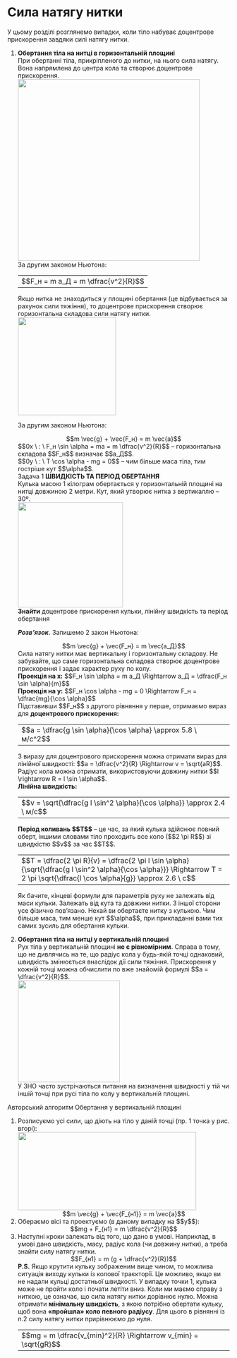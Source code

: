 # Сила натягу нитки

<div class="space">У цьому роздiлi розглянемо випадки, коли тiло набуває доцентрове прискорення завдяки силi натягу нитки.</div>

<ol>
<span class="p1"><b><li>
Обертання тiла на нитцi в горизонтальнiй площинi</b></span>
<div class="space">При обертаннi тiла, прикрiпленого до нитки, на нього сила натягу. Вона напрямлена до центра кола та створює доцентрове прискорення.</div>

<div class="space"><img class="image" width="412" src="https://rawgit.com/chudaol/ed-era-book-physics/master/images/chapter_6/5.png"></div>

<div class="space">За другим законом Ньютона:</div>

<div class="space"><div class="centered-table-wrapper">
<table class="centered-table">
<tr class="eq">
<td class="eq">
<p1>$$F_н = m a_Д = m \dfrac{v^2}{R}$$</p1>
</td>
</tr>
</table></div></div>

<div class="space">Якщо нитка не знаходиться у площинi обертання (це вiдбувається за рахунок сили тяжiння), то доцентрове прискорення створює горизонтальна складова сили натягу нитки.</div>

<div class="space"><img class="image" width="222" src="https://rawgit.com/chudaol/ed-era-book-physics/master/images/chapter_6/6.png"></div>

За другим законом Ньютона:

<div class="space" align="center">$$m \vec{g} + \vec{F_н} = m \vec{a}$$</div>

<div class="space">$$0x \ : \ F_н \sin \alpha = ma = m \dfrac{v^2}{R}$$ – горизонтальна складова $$F_н$$ визначає $$a_Д$$.</div>

<div class="space">$$0y \ : \ T \cos \alpha - mg = 0$$ – чим бiльше маса тiла, тим гострiше кут $$\alpha$$.</div>

<div class="task-wrap">
<span class="task">Задача 1</span> <b>ШВИДКIСТЬ ТА ПЕРIОД ОБЕРТАННЯ</b>
<div class="task-text">
<div class="space">Кулька масою 1 кiлограм обертається у горизонтальнiй площинi на нитцi довжиною 2 метри. Кут, який утворює нитка з вертикаллю – 30º.</div>

<div class="space"><img class="image" width="238" src="https://rawgit.com/chudaol/ed-era-book-physics/master/images/chapter_6/7.png"></div>

<div class="space"><b>Знайти</b> доцентрове прискорення кульки, лiнiйну швидкiсть та перiод обертання</div>

<b><i>Розв’язок.</i></b> Запишемо 2 закон Ньютона:

<div class="space" align="center">$$m \vec{g} + \vec{F_н} = m \vec{a_Д}$$</div>

<div class="space">Сила натягу нитки має вертикальну i горизонтальну складову. Не забувайте, що саме горизонтальна складова створює доцентрове прискорення i задає характер руху по колу.</div>

<div class="space"><b>Проекцiя на x:</b> $$F_н \sin \alpha = m a_Д \Rightarrow a_Д = \dfrac{F_н \sin \alpha}{m}$$</div>

<div class="space"><b>Проекцiя на y:</b> $$F_н \cos \alpha - mg = 0 \Rightarrow F_н = \dfrac{mg}{\cos \alpha}$$</div>

<div class="space">Пiдставивши $$F_н$$ з другого рiвняння у перше, отримаємо вираз для <b>доцентрового прискорення:</b></div>

<div class="space"><div class="centered-table-wrapper">
<table class="centered-table">
<tr class="eq">
<td class="eq">
<p1>$$a = \dfrac{g \sin \alpha}{\cos \alpha} \approx 5.8 \ м/c^2$$</p1>
</td>
</tr>
</table></div></div>

<div class="space">З виразу для доцентрового прискорення можна отримати вираз для лiнiйної швидкостi: $$a = \dfrac{v^2}{R} \Rightarrow v = \sqrt{aR}$$. Радiус кола можна отримати, використовуючи довжину нитки $$l \rightarrow R = l \sin \alpha$$.</div>

<div class="space"><b>Лiнiйна швидкiсть:</b></div>

<div class="space"><div class="centered-table-wrapper">
<table class="centered-table">
<tr class="eq">
<td class="eq">
<p1>$$v = \sqrt{\dfrac{g l \sin^2 \alpha}{\cos \alpha}} \approx 2.4 \ м/с$$</p1>
</td>
</tr>
</table></div></div>

<div class="space"><b>Перiод коливань $$T$$</b> – це час, за який кулька здiйснює повний оберт, iншими словами тiло проходить все коло ($$2 \pi R$$) зі швидкістю $$v$$ за час $$T$$.</div>

<div class="space"><div class="centered-table-wrapper">
<table class="centered-table">
<tr class="eq">
<td class="eq">
<p1>$$T = \dfrac{2 \pi R}{v} = \dfrac{2 \pi l \sin \alpha}{\sqrt{\dfrac{g l \sin^2 \alpha}{\cos \alpha}}} \Rightarrow T = 2 \pi \sqrt{\dfrac{l \cos \alpha}{g}} \approx 2.6 \ c$$</p1>
</td>
</tr>
</table></div></div>
</div>
</div>

<div class="space"><p class="p3">Як бачите, кiнцевi формули для параметрiв руху не залежать вiд маси кульки. Залежать вiд кута та довжини нитки. З iншої сторони усе фiзично пов’язано. Нехай ви обертаєте нитку з кулькою. Чим бiльше маса, тим менше кут $$\alpha$$, при прикладаннi вами тих самих зусиль для обертання кульки.</p></div>
</li>
<span class="p1"><b><li>
Обертання тiла на нитцi у вертикальнiй площинi</b></span>
<div class="space">Рух тiла у вертикальнiй площинi <b>не є рiвномiрним</b>. Справа в тому, що не дивлячись на те, що радiус кола у будь-якiй точцi однаковий, швидкiсть змiнюється внаслiдок дiї сили тяжiння. Прискорення у кожнiй точцi можна обчислити по вже знайомiй формулi $$a = \dfrac{v^2}{R}$$.</div>

<div class="space"><img class="image" width="231" src="https://rawgit.com/chudaol/ed-era-book-physics/master/images/chapter_6/8.png"></div>

<div class="space">У ЗНО часто зустрiчаються питання на визначення швидкостi у тiй чи iншiй точцi при русi тiла по колу у вертикальнiй площинi.</div>

</ol>

<div class="alg-wrap">
<span class="alg">Авторський алгоритм</span> Обертання у вертикальнiй площинi
<div class="alg-text">
<ol>
<div class="space"><li>Розписуємо усi сили, що дiють на тiло у данiй точцi (пр. 1 точка у рис. вгорi):</div>

<div class="space"><img class="image" width="404" height="177" src="https://rawgit.com/chudaol/ed-era-book-physics/master/images/chapter_6/9.png"></div>

<div class="space" align="center">$$m \vec{g} + \vec{F_{н1}} = m \vec{a}$$</div>
</li>
<div class="space"><li>Обераємо вiсi та проектуємо (в даному випадку на $$y$$):</div>

<div class="space" align="center">$$mg + F_{н1} = m \dfrac{v^2}{R}$$</div>
</li>
<div class="space"><li>Наступнi кроки залежать вiд того, що дано в умовi. Наприклад, в умовi дано швидкiсть, масу, радiус кола (чи довжину нитки), а треба знайти силу натягу нитки.</div>

<div class="space" align="center">$$F_{н1} = m (g + \dfrac{v^2}{R})$$</div>

<div class="space"><b>P.S.</b> Якщо крутити кульку зображеним вище чином, то можлива ситуацiя виходу кульки iз колової траєкторiї. Це можливо, якщо ви не надали кульцi достатньої швидкостi. У випадку точки 1, кулька може не пройти коло i почати летiти вниз. Коли ми маємо справу з ниткою, це означає, що сила натягу нитки дорiвнює нулю. Можна отримати <b>мiнiмальну швидкiсть</b>, з якою потрiбно обертати кульку, щоб вона <b>«пройшла» коло певного радiусу</b>. Для цього в рiвняннi iз п.2 силу натягу нитки прирiвнюємо до нуля.</div>

<div class="space"><div class="centered-table-wrapper">
<table class="centered-table">
<tr class="eq">
<td class="eq">
<p1>$$mg = m \dfrac{v_{min}^2}{R} \Rightarrow v_{min} = \sqrt{gR}$$</p1>
</td>
</tr>
</table></div></div>
</li>
</ol>
</div>
</div>
